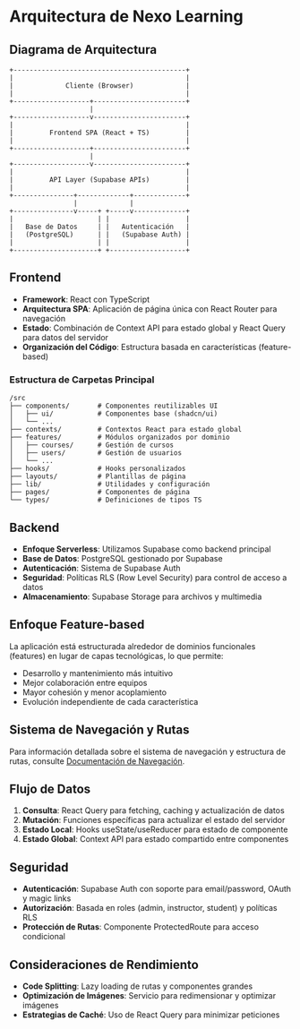 
# Arquitectura de Nexo Learning

## Diagrama de Arquitectura

```ascii
+-------------------------------------------+
|                                           |
|             Cliente (Browser)             |
|                                           |
+-------------------+-----------------------+
                    |
+-------------------v-----------------------+
|                                           |
|         Frontend SPA (React + TS)         |
|                                           |
+-------------------+-----------------------+
                    |
+-------------------v-----------------------+
|                                           |
|         API Layer (Supabase APIs)         |
|                                           |
+---------------+-------------+-------------+
                |             |
+---------------v-----+ +-----v-------------+
|                     | |                   |
|   Base de Datos     | |   Autenticación   |
|   (PostgreSQL)      | |   (Supabase Auth) |
|                     | |                   |
+---------------------+ +-------------------+
```

## Frontend

- **Framework**: React con TypeScript
- **Arquitectura SPA**: Aplicación de página única con React Router para navegación
- **Estado**: Combinación de Context API para estado global y React Query para datos del servidor
- **Organización del Código**: Estructura basada en características (feature-based)

### Estructura de Carpetas Principal

```
/src
├── components/       # Componentes reutilizables UI
│   ├── ui/           # Componentes base (shadcn/ui)
│   └── ...
├── contexts/         # Contextos React para estado global
├── features/         # Módulos organizados por dominio
│   ├── courses/      # Gestión de cursos
│   ├── users/        # Gestión de usuarios
│   └── ...
├── hooks/            # Hooks personalizados
├── layouts/          # Plantillas de página
├── lib/              # Utilidades y configuración
├── pages/            # Componentes de página
└── types/            # Definiciones de tipos TS
```

## Backend

- **Enfoque Serverless**: Utilizamos Supabase como backend principal
- **Base de Datos**: PostgreSQL gestionado por Supabase
- **Autenticación**: Sistema de Supabase Auth
- **Seguridad**: Políticas RLS (Row Level Security) para control de acceso a datos
- **Almacenamiento**: Supabase Storage para archivos y multimedia

## Enfoque Feature-based

La aplicación está estructurada alrededor de dominios funcionales (features) en lugar de capas tecnológicas, lo que permite:

- Desarrollo y mantenimiento más intuitivo
- Mejor colaboración entre equipos
- Mayor cohesión y menor acoplamiento
- Evolución independiente de cada característica

## Sistema de Navegación y Rutas

Para información detallada sobre el sistema de navegación y estructura de rutas, consulte [Documentación de Navegación](./NAVIGATION.md).

## Flujo de Datos

1. **Consulta**: React Query para fetching, caching y actualización de datos
2. **Mutación**: Funciones específicas para actualizar el estado del servidor
3. **Estado Local**: Hooks useState/useReducer para estado de componente
4. **Estado Global**: Context API para estado compartido entre componentes

## Seguridad

- **Autenticación**: Supabase Auth con soporte para email/password, OAuth y magic links
- **Autorización**: Basada en roles (admin, instructor, student) y políticas RLS
- **Protección de Rutas**: Componente ProtectedRoute para acceso condicional

## Consideraciones de Rendimiento

- **Code Splitting**: Lazy loading de rutas y componentes grandes
- **Optimización de Imágenes**: Servicio para redimensionar y optimizar imágenes
- **Estrategias de Caché**: Uso de React Query para minimizar peticiones
